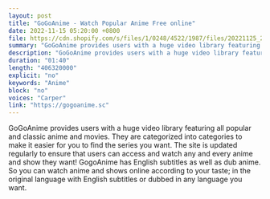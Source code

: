 ```yaml
---
layout: post
title: "GoGoAnime - Watch Popular Anime Free online"
date: 2022-11-15 05:20:00 +0800
file: https://cdn.shopify.com/s/files/1/0248/4522/1987/files/20221125_2.mp3?v=1669343756
summary: "GoGoAnime provides users with a huge video library featuring all popular and classic anime and movies. They are categorized into categories to make it easier for you to find the series you want. The site is updated regularly to ensure that users can access and watch any and every anime and show they want! GogoAnime has English subtitles as well as dub anime. So you can watch anime and shows online according to your taste; in the original language with English subtitles or dubbed in any language you want."
description: "GoGoAnime provides users with a huge video library featuring all popular and classic anime and movies. They are categorized into categories to make it easier for you to find the series you want. The site is updated regularly to ensure that users can access and watch any and every anime and show they want! GogoAnime has English subtitles as well as dub anime. So you can watch anime and shows online according to your taste; in the original language with English subtitles or dubbed in any language you want.<a href='https://gogoanime.sc'>https://gogoanime.sc</a>"
duration: "01:40"
length: "406320000"
explicit: "no"
keywords: "Anime"
block: "no"
voices: "Carper"
link: "https://gogoanime.sc"
---
```


GoGoAnime provides users with a huge video library featuring all popular and classic anime and movies. They are categorized into categories to make it easier for you to find the series you want. The site is updated regularly to ensure that users can access and watch any and every anime and show they want! GogoAnime has English subtitles as well as dub anime. So you can watch anime and shows online according to your taste; in the original language with English subtitles or dubbed in any language you want.
